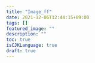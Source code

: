 ```yaml
---
title: "Image_ff"
date: 2021-12-06T12:44:15+09:00
tags: []
featured_image: ""
description: ""
toc: true
isCJKLanguage: true
draft: true
---
```

